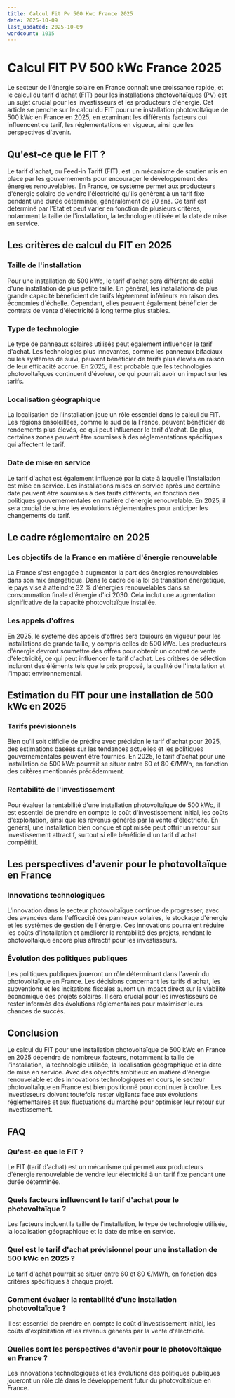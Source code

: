 ```yaml
---
title: Calcul Fit Pv 500 Kwc France 2025
date: 2025-10-09
last_updated: 2025-10-09
wordcount: 1015
---
```


# Calcul FIT PV 500 kWc France 2025

Le secteur de l'énergie solaire en France connaît une croissance rapide, et le calcul du tarif d'achat (FIT) pour les installations photovoltaïques (PV) est un sujet crucial pour les investisseurs et les producteurs d'énergie. Cet article se penche sur le calcul du FIT pour une installation photovoltaïque de 500 kWc en France en 2025, en examinant les différents facteurs qui influencent ce tarif, les réglementations en vigueur, ainsi que les perspectives d'avenir.

## Qu'est-ce que le FIT ?

Le tarif d'achat, ou Feed-in Tariff (FIT), est un mécanisme de soutien mis en place par les gouvernements pour encourager le développement des énergies renouvelables. En France, ce système permet aux producteurs d'énergie solaire de vendre l'électricité qu'ils génèrent à un tarif fixe pendant une durée déterminée, généralement de 20 ans. Ce tarif est déterminé par l'État et peut varier en fonction de plusieurs critères, notamment la taille de l'installation, la technologie utilisée et la date de mise en service.

## Les critères de calcul du FIT en 2025

### Taille de l'installation

Pour une installation de 500 kWc, le tarif d'achat sera différent de celui d'une installation de plus petite taille. En général, les installations de plus grande capacité bénéficient de tarifs légèrement inférieurs en raison des économies d'échelle. Cependant, elles peuvent également bénéficier de contrats de vente d'électricité à long terme plus stables.

### Type de technologie

Le type de panneaux solaires utilisés peut également influencer le tarif d'achat. Les technologies plus innovantes, comme les panneaux bifaciaux ou les systèmes de suivi, peuvent bénéficier de tarifs plus élevés en raison de leur efficacité accrue. En 2025, il est probable que les technologies photovoltaïques continuent d'évoluer, ce qui pourrait avoir un impact sur les tarifs.

### Localisation géographique

La localisation de l'installation joue un rôle essentiel dans le calcul du FIT. Les régions ensoleillées, comme le sud de la France, peuvent bénéficier de rendements plus élevés, ce qui peut influencer le tarif d'achat. De plus, certaines zones peuvent être soumises à des réglementations spécifiques qui affectent le tarif.

### Date de mise en service

Le tarif d'achat est également influencé par la date à laquelle l'installation est mise en service. Les installations mises en service après une certaine date peuvent être soumises à des tarifs différents, en fonction des politiques gouvernementales en matière d'énergie renouvelable. En 2025, il sera crucial de suivre les évolutions réglementaires pour anticiper les changements de tarif.

## Le cadre réglementaire en 2025

### Les objectifs de la France en matière d'énergie renouvelable

La France s'est engagée à augmenter la part des énergies renouvelables dans son mix énergétique. Dans le cadre de la loi de transition énergétique, le pays vise à atteindre 32 % d'énergies renouvelables dans sa consommation finale d'énergie d'ici 2030. Cela inclut une augmentation significative de la capacité photovoltaïque installée.

### Les appels d'offres

En 2025, le système des appels d'offres sera toujours en vigueur pour les installations de grande taille, y compris celles de 500 kWc. Les producteurs d'énergie devront soumettre des offres pour obtenir un contrat de vente d'électricité, ce qui peut influencer le tarif d'achat. Les critères de sélection incluront des éléments tels que le prix proposé, la qualité de l'installation et l'impact environnemental.

## Estimation du FIT pour une installation de 500 kWc en 2025

### Tarifs prévisionnels

Bien qu'il soit difficile de prédire avec précision le tarif d'achat pour 2025, des estimations basées sur les tendances actuelles et les politiques gouvernementales peuvent être fournies. En 2025, le tarif d'achat pour une installation de 500 kWc pourrait se situer entre 60 et 80 €/MWh, en fonction des critères mentionnés précédemment.

### Rentabilité de l'investissement

Pour évaluer la rentabilité d'une installation photovoltaïque de 500 kWc, il est essentiel de prendre en compte le coût d'investissement initial, les coûts d'exploitation, ainsi que les revenus générés par la vente d'électricité. En général, une installation bien conçue et optimisée peut offrir un retour sur investissement attractif, surtout si elle bénéficie d'un tarif d'achat compétitif.

## Les perspectives d'avenir pour le photovoltaïque en France

### Innovations technologiques

L'innovation dans le secteur photovoltaïque continue de progresser, avec des avancées dans l'efficacité des panneaux solaires, le stockage d'énergie et les systèmes de gestion de l'énergie. Ces innovations pourraient réduire les coûts d'installation et améliorer la rentabilité des projets, rendant le photovoltaïque encore plus attractif pour les investisseurs.

### Évolution des politiques publiques

Les politiques publiques joueront un rôle déterminant dans l'avenir du photovoltaïque en France. Les décisions concernant les tarifs d'achat, les subventions et les incitations fiscales auront un impact direct sur la viabilité économique des projets solaires. Il sera crucial pour les investisseurs de rester informés des évolutions réglementaires pour maximiser leurs chances de succès.

## Conclusion

Le calcul du FIT pour une installation photovoltaïque de 500 kWc en France en 2025 dépendra de nombreux facteurs, notamment la taille de l'installation, la technologie utilisée, la localisation géographique et la date de mise en service. Avec des objectifs ambitieux en matière d'énergie renouvelable et des innovations technologiques en cours, le secteur photovoltaïque en France est bien positionné pour continuer à croître. Les investisseurs doivent toutefois rester vigilants face aux évolutions réglementaires et aux fluctuations du marché pour optimiser leur retour sur investissement.

## FAQ

### Qu'est-ce que le FIT ?

Le FIT (tarif d'achat) est un mécanisme qui permet aux producteurs d'énergie renouvelable de vendre leur électricité à un tarif fixe pendant une durée déterminée.

### Quels facteurs influencent le tarif d'achat pour le photovoltaïque ?

Les facteurs incluent la taille de l'installation, le type de technologie utilisée, la localisation géographique et la date de mise en service.

### Quel est le tarif d'achat prévisionnel pour une installation de 500 kWc en 2025 ?

Le tarif d'achat pourrait se situer entre 60 et 80 €/MWh, en fonction des critères spécifiques à chaque projet.

### Comment évaluer la rentabilité d'une installation photovoltaïque ?

Il est essentiel de prendre en compte le coût d'investissement initial, les coûts d'exploitation et les revenus générés par la vente d'électricité.

### Quelles sont les perspectives d'avenir pour le photovoltaïque en France ?

Les innovations technologiques et les évolutions des politiques publiques joueront un rôle clé dans le développement futur du photovoltaïque en France.